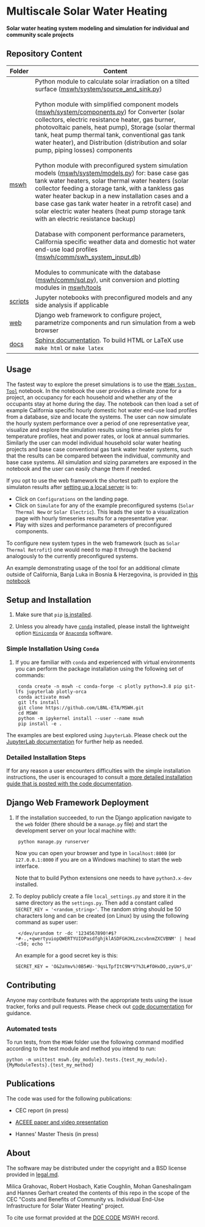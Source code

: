 # Multiscale Solar Water Heating
**Solar water heating system modeling and simulation for individual and community scale projects**

## Repository Content

Folder | Content
------ | ------
[mswh](mswh) | Python module to calculate solar irradiation on a tilted surface ([mswh/system/source_and_sink.py](mswh/system/source_and_sink.py)) <br><br> Python module with simplified component models ([mswh/system/components.py](mswh/system/components.py)) for Converter (solar collectors, electric resistance heater, gas burner, photovoltaic panels, heat pump), Storage (solar thermal tank, heat pump thermal tank, conventional gas tank water heater), and Distribution (distribution and solar pump, piping losses) components <br><br> Python module with preconfigured system simulation models ([mswh/system/models.py](mswh/system/models.py)) for: base case gas tank water heaters, solar thermal water heaters (solar collector feeding a storage tank, with a tankless gas water heater backup in a new installation cases and a base case gas tank water heater in a retrofit case) and solar electric water heaters (heat pump storage tank with an electric resistance backup) <br><br> Database with component performance parameters, California specific weather data and domestic hot water end-use load profiles ([mswh/comm/swh_system_input.db](mswh/comm/mswh_system_input.db)) <br><br> Modules to communicate with the database ([mswh/comm/sql.py](mswh/comm/sql.py)), unit conversion and plotting modules in [mswh/tools](mswh/tools)
[scripts](scripts) | Jupyter notebooks with preconfigured models and any side analysis if applicable
[web](web) | Django web framework to configure project, parametrize components and run simulation from a web browser
[docs](docs) | [Sphinx documentation](https://lbnl-eta.github.io/MSWH/). To build HTML or LaTeX use `make html` or `make latex`

## Usage

The fastest way to explore the preset simulations is to use the [`MSWH System Tool`](scripts/MSWH&#32;System&#32;Tool.ipynb) notebook. In the notebook the user provides a climate zone for a project, an occupancy for each household and whether any of the occupants stay at home during the day. The notebook can then load a set of example California specific hourly domestic hot water end-use load profiles from a database, size and locate the systems. The user can now simulate the hourly system performance over a period of one representative year, visualize and explore the simulation results using time-series plots for temperature profiles, heat and power rates, or look at annual summaries. Similarly the user can model individual household solar water heating projects and base case conventional gas tank water heater systems, such that the results can be compared between the individual, community and base case systems. All simulation and sizing parameters are exposed in the notebook and the user can easily change them if needed.

If you opt to use the web framework the shortest path to explore the simulaton results after [setting up a local server](#django-web-framework-deployment) is to:

* Click on `Configurations` on the landing page.
* Click on `Simulate` for any of the example preconfigured systems (`Solar Thermal New` or `Solar Electric`). This leads the user to a visualization page with hourly timeseries results for a representative year.
* Play with sizes and performance parameters of preconfigured components.

To configure new system types in the web framework (such as `Solar Thermal Retrofit`) one would need to map it through the backend analogously to the currently preconfigured systems.

An example demonstrating usage of the tool for an additional climate outside 
of California, Banja Luka in Bosnia & Herzegovina, is provided in [this notebook](scripts/MSWH&#32;System&#32;Tool&#32;-&#32;Additional&#32;Climate.ipynb)

## Setup and Installation

1. Make sure that `pip` [is installed](https://pip.pypa.io/en/stable/installing/).
   
2. Unless you already have [`conda`](https://docs.conda.io/en/latest/) installed, please install the lightweight option [`Miniconda`](https://docs.conda.io/en/latest/miniconda.html) or [`Anaconda`](https://docs.anaconda.com/anaconda/install/) software.

### Simple Installation Using `Conda`

1. If you are familiar with `conda` and experienced with virtual environments
 you can perform the package installation using the following set of commands:

        conda create -n mswh -c conda-forge -c plotly python=3.8 pip git-lfs jupyterlab plotly-orca
        conda activate mswh
        git lfs install
        git clone https://github.com/LBNL-ETA/MSWH.git
        cd MSWH
        python -m ipykernel install --user --name mswh
        pip install -e .

The examples are best explored using `JupyterLab`. Please check out the
[JupyterLab documentation](https://jupyterlab.readthedocs.io/en/latest/)
for further help as needed.

### Detailed Installation Steps

If for any reason a user encounters difficulties with the simple installation 
instructions, the user is encouraged to consult a [more detailed installation guide that is 
posted with the code documentation](https://lbnl-eta.github.io/MSWH/source/installation.html).

## Django Web Framework Deployment

1. If the installation succeeded, to run the Django application navigate to the `web` folder (there should be a `manage.py` file) and start the development server on your local machine with:

        python manage.py runserver

   Now you can open your browser and type in `localhost:8000` (or `127.0.0.1:8000` if you are on a Windows machine) to start the web interface.

   Note that to build Python extensions one needs to have `python3.x-dev` installed.

2. To deploy publicly create a file `local_settings.py` and store it in the same directory as the `settings.py`. Then add a constant called `SECRET_KEY = '<random_string>'`. The random string should be 50 characters long and can be  created (on Linux) by using the following command as super user:

        </dev/urandom tr -dc '1234567890!#$?*#-.,+qwertyuiopQWERTYUIOPasdfghjklASDFGHJKLzxcvbnmZXCVBNM' | head -c50; echo ""

    An example for a good secret key is this:

    `SECRET_KEY = 'O&2aYmv%)0B5#U-'9qsLTpfItC9N*V?%3L#fOHxDO,zyUm*S,U'`
    
## Contributing

Anyone may contribute features with the appropriate tests using the issue tracker, forks and pull requests. Please
check out [code documentation](https://lbnl-eta.github.io/MSWH/) for guidance.

### Automated tests

To run tests, from the `MSWH` folder use the following command modified according to the test module and method you intend to run:

    python -m unittest mswh.{my_module}.tests.{test_my_module}.{MyModuleTests}.{test_my_method}

## Publications

The code was used for the following publications:
* CEC report (in press)
* [ACEEE paper and video presentation](https://aceee2020.conferencespot.org/event-data/pdf/catalyst_activity_10923/catalyst_activity_paper_20200812133157248_498ce455_3a9c_4278_9088_6e3fdce5745b)

* Hannes' Master Thesis (in press)

## About

The software may be distributed under the copyright and a BSD license provided in [legal.md](legal.md).

Milica Grahovac, Robert Hosbach, Katie Coughlin, Mohan Ganeshalingam and Hannes Gerhart created the contents of this repo
in the scope of the CEC "Costs and Benefits of Community vs. Individual End-Use Infrastructure for Solar Water Heating" project.

To cite use format provided at the [DOE CODE](https://www.osti.gov/doecode/biblio/26000) MSWH record.
